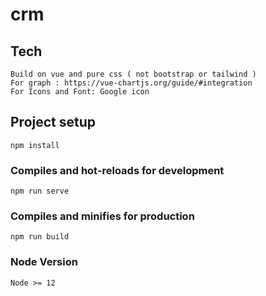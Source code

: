 # crm
## Tech
```
Build on vue and pure css ( not bootstrap or tailwind )
For graph : https://vue-chartjs.org/guide/#integration
For Icons and Font: Google icon
```
## Project setup
```
npm install
```

### Compiles and hot-reloads for development
```
npm run serve
```

### Compiles and minifies for production
```
npm run build
```

### Node Version

```
Node >= 12
```

